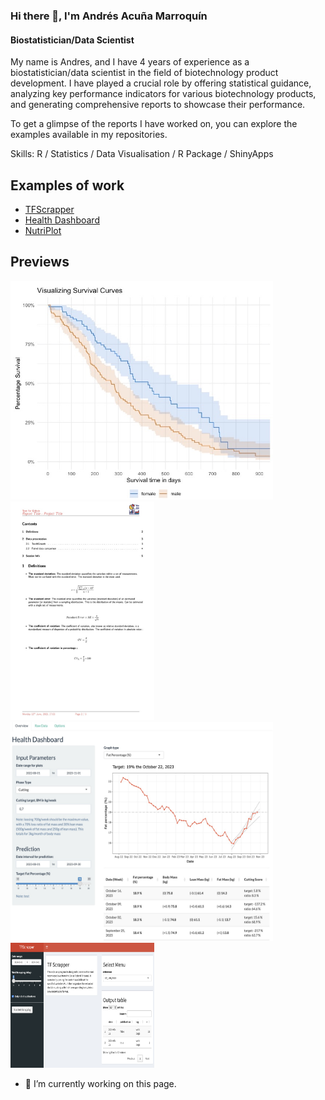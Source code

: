 ### Hi there 👋, I'm Andrés Acuña Marroquín
#### Biostatistician/Data Scientist

My name is Andres, and I have 4 years of experience as a biostatistician/data scientist in the field of biotechnology product development. I have played a crucial role by offering statistical guidance, analyzing key performance indicators for various biotechnology products, and generating comprehensive reports to showcase their performance. 

To get a glimpse of the reports I have worked on, you can explore the examples available in my repositories.

Skills: R / Statistics / Data Visualisation / R Package / ShinyApps

## Examples of work 

- [TFScrapper](https://andres-am.shinyapps.io/TFScrappeR/)
- [Health Dashboard](https://andres-am.shinyapps.io/health-dashboard/)
- [NutriPlot](https://rpubs.com/Andres-AM/NutriPlot)



## Previews  
<img src="survival.jpg" width="420" height="350"> <img src="report.jpg" width="230" height="350"><img src="preview.jpg" width="420" height="350"><img src="TFScrapper.png" width="230" height="200">

- 🔭 I’m currently working on this page. 


